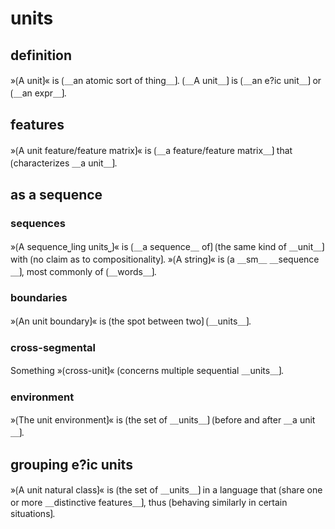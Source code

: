 # units

## definition

»⟮A unit⟯« is ⟮＿an atomic sort of thing＿⟯.
⟮＿A unit＿⟯ is ⟮＿an e?ic unit＿⟯ or ⟮＿an expr＿⟯.

## features

»⟮A unit feature/feature matrix⟯« is ⟮＿a feature/feature matrix＿⟯ that ⟮characterizes ＿a unit＿⟯.

## as a sequence

### sequences

»⟮A sequence⎵ling units⎵⟯« is ⟮＿a sequence＿ of⟯ ⟮the same kind of ＿unit＿⟯ with ⟮no claim as to compositionality⟯.
»⟮A string⟯« is ⟮a ＿sm＿ ＿sequence＿⟯, most commonly of ⟮＿words＿⟯.

### boundaries

»⟮An unit boundary⟯« is ⟮the spot between two⟯ ⟮＿units＿⟯.

### cross-segmental

Something »⟮cross-unit⟯« ⟮concerns multiple sequential ＿units＿⟯.

### environment

»⟮The unit environment⟯« is ⟮the set of ＿units＿⟯ ⟮before and after ＿a unit＿⟯.

## grouping e?ic units

»⟮A unit natural class⟯« is ⟮the set of ＿units＿⟯ in a language that ⟮share one or more ＿distinctive features＿⟯, thus ⟮behaving similarly in certain situations⟯.